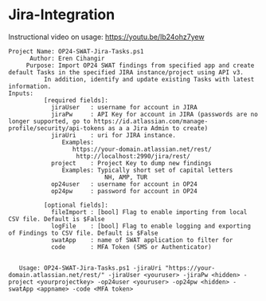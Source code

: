 # Jira-Integration

Instructional video on usage:
https://youtu.be/lb24ohz7yew

    Project Name: OP24-SWAT-Jira-Tasks.ps1
          Author: Eren Cihangir
         Purpose: Import OP24 SWAT findings from specified app and create default Tasks in the specified JIRA instance/project using API v3.
              In addition, identify and update existing Tasks with latest information.
    Inputs: 
              [required fields]:
                jiraUser   : username for account in JIRA
                jiraPw     : API Key for account in JIRA (passwords are no longer supported, go to https://id.atlassian.com/manage-profile/security/api-tokens as a a Jira Admin to create)
                jiraUri    : uri for JIRA instance. 
                   Examples:
                      https://your-domain.atlassian.net/rest/
                       http://localhost:2990/jira/rest/
                project    : Project Key to dump new findings
                   Examples: Typically short set of capital letters 
                               NH, AMP, TUR
                op24user   : username for account in OP24
                op24pw     : password for account in OP24
              
              [optional fields]:
                fileImport : [bool] Flag to enable importing from local CSV file. Default is $False
                logFile    : [bool] Flag to enable logging and exporting of Findings to CSV file. Default is $False
                swatApp    : name of SWAT application to filter for 
                code       : MFA Token (SMS or Authenticator)


       Usage: OP24-SWAT-Jira-Tasks.ps1 -jiraUri "https://your-domain.atlassian.net/rest/" -jiraUser <youruser> -jiraPw <hidden> -project <yourprojectkey> -op24user <youruser> -op24pw <hidden> -swatApp <appname> -code <MFA token>

